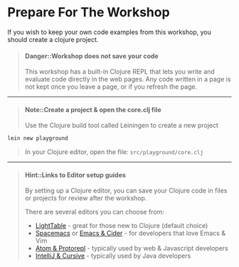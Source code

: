 # Prepare For The Workshop

If you wish to keep your own code examples from this workshop, you should create a clojure project.

> #### Danger::Workshop does not save your code
> This workshop has a built-in Clojure REPL that lets you write and evaluate code directly in the web pages.  Any code written in a page is not kept once you leave a page, or if you refresh the page.

<hr />

> #### Note::Create a project & open the core.clj file
> Use the Clojure build tool called Leiningen to create a new project
```bash
lein new playground
```
> In your Clojure editor, open the file: `src/playground/core.clj`

<hr />

> #### Hint::Links to Editor setup guides
> By setting up a Clojure editor, you can save your Clojure code in files or projects for review after the workshop.
>
> There are several editors you can choose from:
>
> * [LightTable](https://github.com/ClojureBridgeLondon/curriculum/blob/gh-pages/outline/setup.md) - great for those new to Clojure (default choice)
> * [Spacemacs](https://practicalli.github.io/spacemacs/install-spacemacs/) or [Emacs & Cider](https://cider.readthedocs.io/en/latest/installation/) - for developers that love Emacs & Vim
> * [Atom & Protorepl](https://atom.io/packages/proto-repl#installation) - typically used by web & Javascript developers
> * [IntelliJ & Cursive](https://cursive-ide.com/userguide/) - typically used by Java developers
